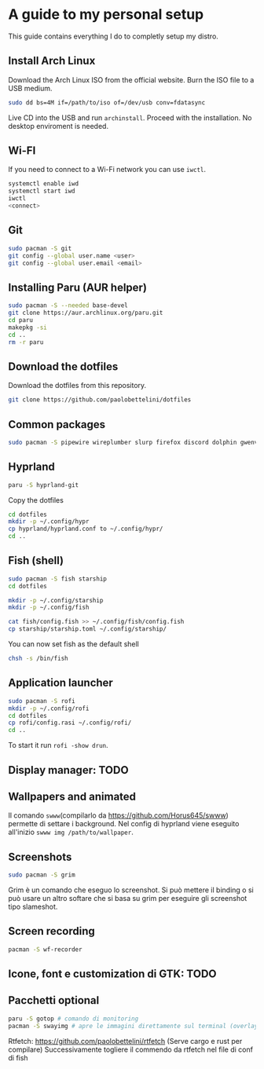 # A guide to my personal setup

This guide contains everything I do to completly setup my distro.

## Install Arch Linux

Download the Arch Linux ISO from the official website.
Burn the ISO file to a USB medium.
```bash
sudo dd bs=4M if=/path/to/iso of=/dev/usb conv=fdatasync
```
Live CD into the USB and run `archinstall`. Proceed with the installation.
No desktop enviroment is needed.

## Wi-FI
If you need to connect to a Wi-Fi network you can use `iwctl`.
```bash
systemctl enable iwd
systemctl start iwd
iwctl
<connect>
```

## Git
```bash
sudo pacman -S git
git config --global user.name <user>
git config --global user.email <email>
```

## Installing Paru (AUR helper)
```bash
sudo pacman -S --needed base-devel
git clone https://aur.archlinux.org/paru.git
cd paru
makepkg -si
cd ..
rm -r paru
```

## Download the dotfiles
Download the dotfiles from this repository.
```bash
git clone https://github.com/paolobettelini/dotfiles
```

## Common packages
```bash
sudo pacman -S pipewire wireplumber slurp firefox discord dolphin gwenview alacritty exa
```

## Hyprland
```bash
paru -S hyprland-git
```
Copy the dotfiles
```bash
cd dotfiles
mkdir -p ~/.config/hypr
cp hyprland/hyprland.conf to ~/.config/hypr/
cd ..
```

## Fish (shell)
```bash
sudo pacman -S fish starship
cd dotfiles

mkdir -p ~/.config/starship
mkdir -p ~/.config/fish

cat fish/config.fish >> ~/.config/fish/config.fish
cp starship/starship.toml ~/.config/starship/
```
You can now set fish as the default shell
```bash
chsh -s /bin/fish
```

## Application launcher
```bash
sudo pacman -S rofi
mkdir -p ~/.config/rofi
cd dotfiles
cp rofi/config.rasi ~/.config/rofi/
cd ..
```
To start it run `rofi -show drun`.

## Display manager: TODO

## Wallpapers and animated
Il comando `swww`(compilarlo da https://github.com/Horus645/swww) permette di settare i background.
Nel config di hyprland viene eseguito all'inizio `swww img /path/to/wallpaper`.

## Screenshots
```bash
sudo pacman -S grim
```
Grim è un comando che eseguo lo screenshot. Si può mettere il binding
o si può usare un altro softare che si basa su grim per eseguire gli screenshot tipo slameshot.

## Screen recording
```bash
pacman -S wf-recorder
```

## Icone, font e customization di GTK: TODO

## Pacchetti optional
```bash
paru -S gotop # comando di monitoring
pacman -S swayimg # apre le immagini direttamente sul terminal (overlay)
```
Rtfetch: https://github.com/paolobettelini/rtfetch
(Serve cargo e rust per compilare)
Successivamente togliere il commendo da rtfetch nel file di conf di fish